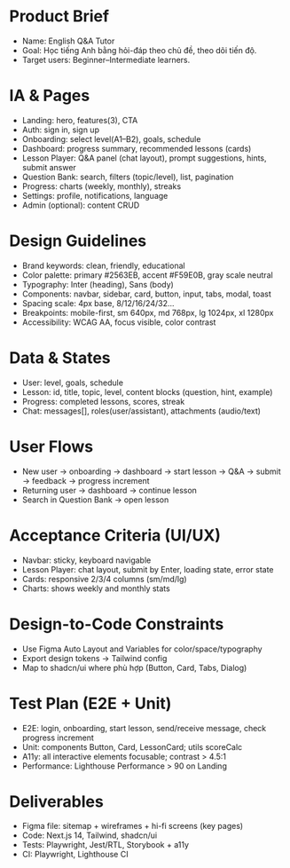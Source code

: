 # Product Brief
- Name: English Q&A Tutor
- Goal: Học tiếng Anh bằng hỏi-đáp theo chủ đề, theo dõi tiến độ.
- Target users: Beginner–Intermediate learners.

# IA & Pages
- Landing: hero, features(3), CTA
- Auth: sign in, sign up
- Onboarding: select level(A1–B2), goals, schedule
- Dashboard: progress summary, recommended lessons (cards)
- Lesson Player: Q&A panel (chat layout), prompt suggestions, hints, submit answer
- Question Bank: search, filters (topic/level), list, pagination
- Progress: charts (weekly, monthly), streaks
- Settings: profile, notifications, language
- Admin (optional): content CRUD

# Design Guidelines
- Brand keywords: clean, friendly, educational
- Color palette: primary #2563EB, accent #F59E0B, gray scale neutral
- Typography: Inter (heading), Sans (body)
- Components: navbar, sidebar, card, button, input, tabs, modal, toast
- Spacing scale: 4px base, 8/12/16/24/32…
- Breakpoints: mobile-first, sm 640px, md 768px, lg 1024px, xl 1280px
- Accessibility: WCAG AA, focus visible, color contrast

# Data & States
- User: level, goals, schedule
- Lesson: id, title, topic, level, content blocks (question, hint, example)
- Progress: completed lessons, scores, streak
- Chat: messages[], roles(user/assistant), attachments (audio/text)

# User Flows
- New user → onboarding → dashboard → start lesson → Q&A → submit → feedback → progress increment
- Returning user → dashboard → continue lesson
- Search in Question Bank → open lesson

# Acceptance Criteria (UI/UX)
- Navbar: sticky, keyboard navigable
- Lesson Player: chat layout, submit by Enter, loading state, error state
- Cards: responsive 2/3/4 columns (sm/md/lg)
- Charts: shows weekly and monthly stats

# Design-to-Code Constraints
- Use Figma Auto Layout and Variables for color/space/typography
- Export design tokens → Tailwind config
- Map to shadcn/ui where phù hợp (Button, Card, Tabs, Dialog)

# Test Plan (E2E + Unit)
- E2E: login, onboarding, start lesson, send/receive message, check progress increment
- Unit: components Button, Card, LessonCard; utils scoreCalc
- A11y: all interactive elements focusable; contrast > 4.5:1
- Performance: Lighthouse Performance > 90 on Landing

# Deliverables
- Figma file: sitemap + wireframes + hi-fi screens (key pages)
- Code: Next.js 14, Tailwind, shadcn/ui
- Tests: Playwright, Jest/RTL, Storybook + a11y
- CI: Playwright, Lighthouse CI
